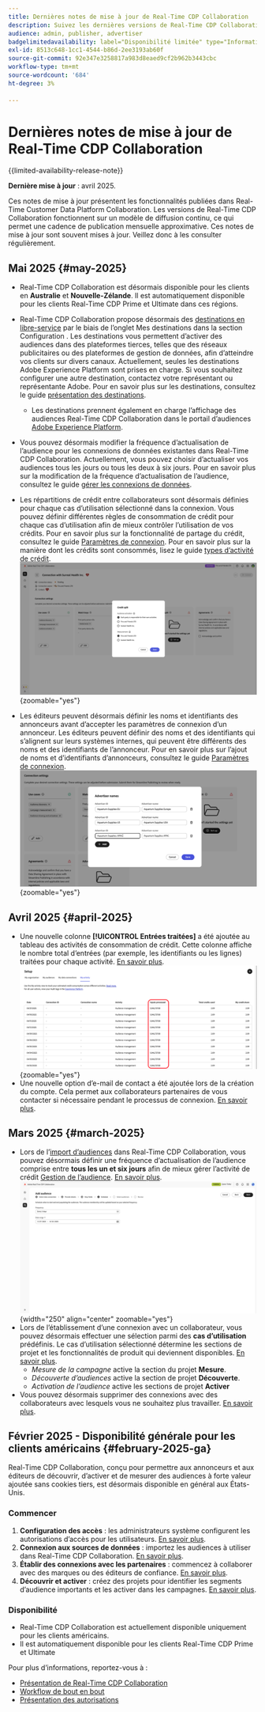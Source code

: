 ```yaml
---
title: Dernières notes de mise à jour de Real-Time CDP Collaboration
description: Suivez les dernières versions de Real-Time CDP Collaboration
audience: admin, publisher, advertiser
badgelimitedavailability: label="Disponibilité limitée" type="Informative" url="https://helpx.adobe.com/fr/legal/product-descriptions/real-time-customer-data-platform-collaboration.html newtab=true"
exl-id: 8513c648-1cc1-4544-b86d-2ee3193ab60f
source-git-commit: 92e347e3258817a983d8eaed9cf2b962b3443cbc
workflow-type: tm+mt
source-wordcount: '684'
ht-degree: 3%

---
```


# Dernières notes de mise à jour de Real-Time CDP Collaboration

{{limited-availability-release-note}}

**Dernière mise à jour** : avril 2025.

Ces notes de mise à jour présentent les fonctionnalités publiées dans Real-Time Customer Data Platform Collaboration. Les versions de Real-Time CDP Collaboration fonctionnent sur un modèle de diffusion continu, ce qui permet une cadence de publication mensuelle approximative. Ces notes de mise à jour sont souvent mises à jour. Veillez donc à les consulter régulièrement.

## Mai 2025 {#may-2025}

* Real-Time CDP Collaboration est désormais disponible pour les clients en **Australie** et **Nouvelle-Zélande**. Il est automatiquement disponible pour les clients Real-Time CDP Prime et Ultimate dans ces régions.
* Real-Time CDP Collaboration propose désormais des [destinations en libre-service](../setup/manage-destinations.md) par le biais de l’onglet Mes destinations dans la section Configuration . Les destinations vous permettent d’activer des audiences dans des plateformes tierces, telles que des réseaux publicitaires ou des plateformes de gestion de données, afin d’atteindre vos clients sur divers canaux. Actuellement, seules les destinations Adobe Experience Platform sont prises en charge. Si vous souhaitez configurer une autre destination, contactez votre représentant ou représentante Adobe. Pour en savoir plus sur les destinations, consultez le guide [présentation des destinations](../destinations/overview.md).

   * Les destinations prennent également en charge l’affichage des audiences Real-Time CDP Collaboration dans le portail d’audiences [Adobe Experience Platform](https://experienceleague.adobe.com/fr/docs/experience-platform/segmentation/ui/audience-portal.md#manage-audiences.).

* Vous pouvez désormais modifier la fréquence d’actualisation de l’audience pour les connexions de données existantes dans Real-Time CDP Collaboration. Actuellement, vous pouvez choisir d’actualiser vos audiences tous les jours ou tous les deux à six jours. Pour en savoir plus sur la modification de la fréquence d’actualisation de l’audience, consultez le guide [gérer les connexions de données](../setup/manage-data-connection.md#scheduling).
* Les répartitions de crédit entre collaborateurs sont désormais définies pour chaque cas d’utilisation sélectionné dans la connexion. Vous pouvez définir différentes règles de consommation de crédit pour chaque cas d’utilisation afin de mieux contrôler l’utilisation de vos crédits. Pour en savoir plus sur la fonctionnalité de partage du crédit, consultez le guide [Paramètres de connexion](../connect/establishing-connections.md#connection-settings). Pour en savoir plus sur la manière dont les crédits sont consommés, lisez le guide [types d’activité de crédit](../setup/my-activity.md#types-of-activities). <br> ![Écran des paramètres de connexion affichant la fonctionnalité de répartition du crédit.](/help/assets/release-notes/2025/credit-split.png){zoomable="yes"}
* Les éditeurs peuvent désormais définir les noms et identifiants des annonceurs avant d’accepter les paramètres de connexion d’un annonceur. Les éditeurs peuvent définir des noms et des identifiants qui s’alignent sur leurs systèmes internes, qui peuvent être différents des noms et des identifiants de l’annonceur. Pour en savoir plus sur l’ajout de noms et d’identifiants d’annonceurs, consultez le guide [Paramètres de connexion](../connect/establishing-connections.md#connection-settings.md). <br> ![Écran des paramètres de connexion affichant le paramètre de l’éditeur, les noms et identifiants des annonceurs.](/help/assets/release-notes/2025/add-advertiser-names-modal.png){zoomable="yes"}

## Avril 2025 {#april-2025}

* Une nouvelle colonne **[!UICONTROL Entrées traitées]** a été ajoutée au tableau des activités de consommation de crédit. Cette colonne affiche le nombre total d’entrées (par exemple, les identifiants ou les lignes) traitées pour chaque activité. [En savoir plus](/help/guide/setup/my-activity.md#inputs-processed). <br> ![Colonne traitée des entrées mise en surbrillance dans la vue Mon activité.](/help/assets/release-notes/2025/inputs-processed-column.png){zoomable="yes"}
* Une nouvelle option d’e-mail de contact a été ajoutée lors de la création du compte. Cela permet aux collaborateurs partenaires de vous contacter si nécessaire pendant le processus de connexion. [En savoir plus](../setup/onboard-organization.md).

## Mars 2025 {#march-2025}

* Lors de l’[import d’audiences](/help/guide/setup/onboard-audiences.md) dans Real-Time CDP Collaboration, vous pouvez désormais définir une fréquence d’actualisation de l’audience comprise entre **tous les un et six jours** afin de mieux gérer l’activité de crédit [Gestion de l’audience](/help/guide/setup/my-activity.md#types-of-activities). [En savoir plus](/help/guide/setup/onboard-audiences.md#schedule). <br> ![Écran de planification affichant différents intervalles de fréquence pour la mise à jour de l’appartenance à l’audience.](/help/assets/setup/add-manage-audiences/audience-scheduling-frequency.png "Écran de planification affichant différents intervalles de fréquence pour la mise à jour de l’appartenance à l’audience."){width="250" align="center" zoomable="yes"}
* Lors de l’établissement d’une connexion avec un collaborateur, vous pouvez désormais effectuer une sélection parmi des **cas d’utilisation** prédéfinis. Le cas d’utilisation sélectionné détermine les sections de projet et les fonctionnalités de produit qui deviennent disponibles. [En savoir plus](/help/guide/collaborate/manage-projects.md#project-use-cases).
   * *Mesure de la campagne* active la section du projet **Mesure**.
   * *Découverte d’audiences* active la section de projet **Découverte**.
   * *Activation de l’audience* active les sections de projet **Activer** <br>
* Vous pouvez désormais supprimer des connexions avec des collaborateurs avec lesquels vous ne souhaitez plus travailler. [En savoir plus](/help/guide/connect/establishing-connections.md#delete-connections).


## Février 2025 - Disponibilité générale pour les clients américains {#february-2025-ga}

Real-Time CDP Collaboration, conçu pour permettre aux annonceurs et aux éditeurs de découvrir, d’activer et de mesurer des audiences à forte valeur ajoutée sans cookies tiers, est désormais disponible en général aux États-Unis.

### Commencer

1. **Configuration des accès** : les administrateurs système configurent les autorisations d’accès pour les utilisateurs. [En savoir plus](/help/guide/permissions/manage-user-access.md#RTCDP-collaboration-access).
2. **Connexion aux sources de données** : importez les audiences à utiliser dans Real-Time CDP Collaboration. [En savoir plus](/help/guide/setup/onboard-audiences.md).
3. **Établir des connexions avec les partenaires** : commencez à collaborer avec des marques ou des éditeurs de confiance. [En savoir plus](/help/guide/connect/establishing-connections.md).
4. **Découvrir et activer** : créez des projets pour identifier les segments d’audience importants et les activer dans les campagnes. [En savoir plus](/help/guide/collaborate/manage-projects.md).

### Disponibilité

* Real-Time CDP Collaboration est actuellement disponible uniquement pour les clients américains.
* Il est automatiquement disponible pour les clients Real-Time CDP Prime et Ultimate

Pour plus d’informations, reportez-vous à :

* [Présentation de Real-Time CDP Collaboration](/help/guide/home.md)
* [Workflow de bout en bout](/help/guide/end-to-end-workflow.md)
* [Présentation des autorisations](/help/guide/permissions/overview.md)
